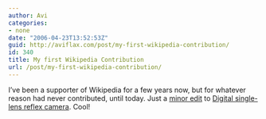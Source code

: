 ```yaml
---
author: Avi
categories:
- none
date: "2006-04-23T13:52:53Z"
guid: http://aviflax.com/post/my-first-wikipedia-contribution/
id: 340
title: My first Wikipedia Contribution
url: /post/my-first-wikipedia-contribution/
---
```

I&#8217;ve been a supporter of Wikipedia for a few years now, but for whatever reason had never contributed, until today. Just a [minor edit](http://en.wikipedia.org/w/index.php?title=Digital_single-lens_reflex_camera&diff=49789204&oldid=49745718) to [Digital single-lens reflex camera](http://en.wikipedia.org/wiki/Digital_single-lens_reflex_camera). Cool!